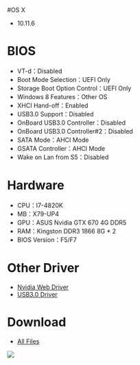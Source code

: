 #OS X
- 10.11.6

# BIOS
- VT-d：Disabled
- Boot Mode Selection：UEFI Only
- Storage Boot Option Control：UEFI Only
- Windows 8 Features：Other OS
- XHCI Hand-off：Enabled
- USB3.0 Support：Disabled
- OnBoard USB3.0 Controller：Disabled
- OnBoard USB3.0 Controller#2：Disabled
- SATA Mode：AHCI Mode
- GSATA Controller：AHCI Mode
- Wake on Lan from S5：Disabled

# Hardware
- CPU：I7-4820K
- MB：X79-UP4
- GPU：ASUS Nvidia GTX 670 4G DDR5
- RAM：Kingston DDR3 1866 8G * 2
- BIOS Version：F5/F7

# Other Driver
* [Nvidia Web Driver](http://us.download.nvidia.com/Mac/Quadro_Certified/346.03.15f01/WebDriver-346.03.15f01.pkg)
* [USB3.0 Driver](http://www.insanelymac.com/forum/files/download/475-fl1009-usb-30-el-capitan-1011/)

# Download
* [All Files](https://bitbucket.org/ChengYouFang/customac/downloads/X79-UP4.zip) 

![](https://4.bp.blogspot.com/-kvUswSP0dUo/WAGS7rIlhUI/AAAAAAAAH0Q/CG4wjq_e8wsOujvGdAktGvLrFWTdCaBtACLcB/s1600/14642437_1287249417960833_4823004114039753687_n.jpg)